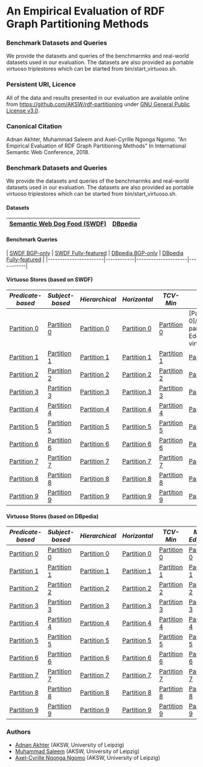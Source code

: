 # An Empirical Evaluation of RDF Graph Partitioning Methods

### Benchmark Datasets and Queries
We provide the datasets and queries of the benchmarmks and real-world datasets used in our evaluation. The datasets are also provided as portable virtuoso triplestores which can be started from bin/start_virtuoso.sh.

### Persistent URI, Licence 
All of the data and results presented in our evaluation are available online from
https://github.com/AKSW/rdf-partitioning under [GNU General Public License v3.0](https://github.com/AKSW/rdf-partitioning/blob/master/LICENSE).

### Canonical Citation
Adnan Akhter, Muhammad Saleem and Axel-Cyrille Ngonga Ngomo. "An Empirical Evaluation of RDF Graph Partitioning Methods" In International Semantic Web Conference, 2018.

### Benchmark Datasets and Queries
We provide the datasets and queries of the benchmarmks and real-world datasets used in our evaluation. The datasets are also provided as portable virtuoso triplestores which can be started from bin/start_virtuoso.sh.


#### Datasets 
| [Semantic Web Dog Food (SWDF)](https://www.google.com) | [DBpedia](https://www.youtube.com) |
|----------------------------|-----------|

#### Benchmark Queries 
| [SWDF BGP-only](https://www.google.com) | [SWDF Fully-featured](https://www.google.com) |
 [DBpedia BGP-only](https://www.google.com) | [DBpedia Fully-featured](https://www.google.com) |
|-----------------------|------------|---------------------|-----------|

#### Virtuoso Stores (based on SWDF)

| *Predicate-based* | *Subject-based* | *Hierarchical* | *Horizontal* | *TCV-Min* | *Min-Edgecut* | *Recursive-bisection* |
| ----------- | ----------- | ----------- | ----------- | ----------- | ----------- | ----------- |
| [Partition 0](/data/docker/ftp/data/public/rdf-partitioning/virtuosoLinuxServers/Predicate-based/SWDF/Partition0/template-virtuoso-7.1-64bit-linux) | [Partition 0](/data/docker/ftp/data/public/rdf-partitioning/virtuosoLinuxServers/Subject-based/SWDF/Partition0/template-virtuoso-7.1-64bit-linux) | [Partition 0](/data/docker/ftp/data/public/rdf-partitioning/virtuosoLinuxServers/Hierarchical/SWDF/Partition0/template-virtuoso-7.1-64bit-linux) | [Partition 0](/data/docker/ftp/data/public/rdf-partitioning/virtuosoLinuxServers/Horizontal/SWDF/Partition0/template-virtuoso-7.1-64bit-linux) | [Partition 0](/data/docker/ftp/data/public/rdf-partitioning/virtuosoLinuxServers/TCV-Min/SWDF/Partition0/template-virtuoso-7.1-64bit-linux) | [Partition 0]/data/docker/ftp/data/public/rdf-partitioning/virtuosoLinuxServers/Min-Edgecut/SWDF/Partition0/template-virtuoso-7.1-64bit-linux) | [Partition 0](/data/docker/ftp/data/public/rdf-partitioning/virtuosoLinuxServers/Recursive-bisection/SWDF/Partition0/template-virtuoso-7.1-64bit-linux) |
| [Partition 1](https://www.google.com) | [Partition 1](https://www.google.com) | [Partition 1](https://www.google.com) | [Partition 1](https://www.google.com) | [Partition 1](https://www.google.com) | [Partition 1](https://www.google.com) | [Partition 1](https://www.google.com) |
| [Partition 2](https://www.google.com) | [Partition 2](https://www.google.com) | [Partition 2](https://www.google.com) | [Partition 2](https://www.google.com) | [Partition 2](https://www.google.com) | [Partition 2](https://www.google.com) | [Partition 2](https://www.google.com) |
| [Partition 3](https://www.google.com) | [Partition 3](https://www.google.com) | [Partition 3](https://www.google.com) | [Partition 3](https://www.google.com) | [Partition 3](https://www.google.com) | [Partition 3](https://www.google.com) | [Partition 3](https://www.google.com) |
| [Partition 4](https://www.google.com) | [Partition 4](https://www.google.com) | [Partition 4](https://www.google.com) | [Partition 4](https://www.google.com) | [Partition 4](https://www.google.com) | [Partition 4](https://www.google.com) | [Partition 4](https://www.google.com) |
| [Partition 5](https://www.google.com) | [Partition 5](https://www.google.com) | [Partition 5](https://www.google.com) | [Partition 5](https://www.google.com) | [Partition 5](https://www.google.com) | [Partition 5](https://www.google.com) | [Partition 5](https://www.google.com) |
| [Partition 6](https://www.google.com) | [Partition 6](https://www.google.com) | [Partition 6](https://www.google.com) | [Partition 6](https://www.google.com) | [Partition 6](https://www.google.com) | [Partition 6](https://www.google.com) | [Partition 6](https://www.google.com) |
| [Partition 7](https://www.google.com) | [Partition 7](https://www.google.com) | [Partition 7](https://www.google.com) | [Partition 7](https://www.google.com) | [Partition 7](https://www.google.com) | [Partition 7](https://www.google.com) | [Partition 7](https://www.google.com) |
| [Partition 8](https://www.google.com) | [Partition 8](https://www.google.com) | [Partition 8](https://www.google.com) | [Partition 8](https://www.google.com) | [Partition 8](https://www.google.com) | [Partition 8](https://www.google.com) | [Partition 8](https://www.google.com) |
| [Partition 9](https://www.google.com) | [Partition 9](https://www.google.com) | [Partition 9](https://www.google.com) | [Partition 9](https://www.google.com) | [Partition 9](https://www.google.com) | [Partition 9](https://www.google.com) | [Partition 9](https://www.google.com) |

#### Virtuoso Stores (based on DBpedia)

| *Predicate-based* | *Subject-based* | *Hierarchical* | *Horizontal* | *TCV-Min* | *Min-Edgecut* | *Recursive-bisection* |
| ----------- | ----------- | ----------- | ----------- | ----------- | ----------- | ----------- |
| [Partition 0](https://www.google.com) | [Partition 0](https://www.google.com) | [Partition 0](https://www.google.com) | [Partition 0](https://www.google.com) | [Partition 0](https://www.google.com) | [Partition 0](https://www.google.com) | [Partition 0](https://www.google.com) |
| [Partition 1](https://www.google.com) | [Partition 1](https://www.google.com) | [Partition 1](https://www.google.com) | [Partition 1](https://www.google.com) | [Partition 1](https://www.google.com) | [Partition 1](https://www.google.com) | [Partition 1](https://www.google.com) |
| [Partition 2](https://www.google.com) | [Partition 2](https://www.google.com) | [Partition 2](https://www.google.com) | [Partition 2](https://www.google.com) | [Partition 2](https://www.google.com) | [Partition 2](https://www.google.com) | [Partition 2](https://www.google.com) |
| [Partition 3](https://www.google.com) | [Partition 3](https://www.google.com) | [Partition 3](https://www.google.com) | [Partition 3](https://www.google.com) | [Partition 3](https://www.google.com) | [Partition 3](https://www.google.com) | [Partition 3](https://www.google.com) |
| [Partition 4](https://www.google.com) | [Partition 4](https://www.google.com) | [Partition 4](https://www.google.com) | [Partition 4](https://www.google.com) | [Partition 4](https://www.google.com) | [Partition 4](https://www.google.com) | [Partition 4](https://www.google.com) |
| [Partition 5](https://www.google.com) | [Partition 5](https://www.google.com) | [Partition 5](https://www.google.com) | [Partition 5](https://www.google.com) | [Partition 5](https://www.google.com) | [Partition 5](https://www.google.com) | [Partition 5](https://www.google.com) |
| [Partition 6](https://www.google.com) | [Partition 6](https://www.google.com) | [Partition 6](https://www.google.com) | [Partition 6](https://www.google.com) | [Partition 6](https://www.google.com) | [Partition 6](https://www.google.com) | [Partition 6](https://www.google.com) |
| [Partition 7](https://www.google.com) | [Partition 7](https://www.google.com) | [Partition 7](https://www.google.com) | [Partition 7](https://www.google.com) | [Partition 7](https://www.google.com) | [Partition 7](https://www.google.com) | [Partition 7](https://www.google.com) |
| [Partition 8](https://www.google.com) | [Partition 8](https://www.google.com) | [Partition 8](https://www.google.com) | [Partition 8](https://www.google.com) | [Partition 8](https://www.google.com) | [Partition 8](https://www.google.com) | [Partition 8](https://www.google.com) |
| [Partition 9](https://www.google.com) | [Partition 9](https://www.google.com) | [Partition 9](https://www.google.com) | [Partition 9](https://www.google.com) | [Partition 9](https://www.google.com) | [Partition 9](https://www.google.com) | [Partition 9](https://www.google.com) |





### Authors 
* [Adnan Akhter](http://dice.cs.uni-paderborn.de/team/profiles/akhter/) (AKSW, University of Leipzig)
* [Muhammad Saleem](https://sites.google.com/site/saleemsweb/) (AKSW, University of Leipzig)
* [Axel-Cyrille Ngonga Ngomo](http://aksw.org/AxelNgonga.html) (AKSW, University of Leipzig)

